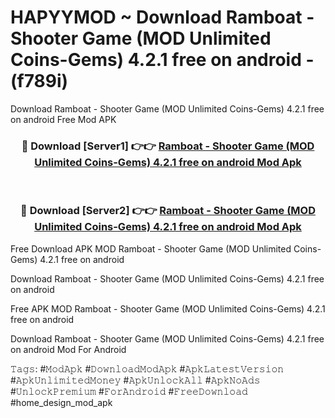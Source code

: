 # HAPYYMOD ~ Download Ramboat - Shooter Game (MOD Unlimited Coins-Gems) 4.2.1 free on android - (f789i)
Download Ramboat - Shooter Game (MOD Unlimited Coins-Gems) 4.2.1 free on android Free Mod APK

<div align="center">
<h3>🔴 Download [Server1] 👉👉 <a href="https://apk-comot.site?title=Ramboat_-_Shooter_Game_(MOD_Unlimited_Coins-Gems)_4.2.1_free_on_android">Ramboat - Shooter Game (MOD Unlimited Coins-Gems) 4.2.1 free on android Mod Apk</a></h3><br>

<h3>🔴 Download [Server2] 👉👉 <a href="https://apk-comot.site?title=Ramboat_-_Shooter_Game_(MOD_Unlimited_Coins-Gems)_4.2.1_free_on_android">Ramboat - Shooter Game (MOD Unlimited Coins-Gems) 4.2.1 free on android Mod Apk</a></h3>
</div>


Free Download APK MOD Ramboat - Shooter Game (MOD Unlimited Coins-Gems) 4.2.1 free on android

Download Ramboat - Shooter Game (MOD Unlimited Coins-Gems) 4.2.1 free on android 

Free APK MOD Ramboat - Shooter Game (MOD Unlimited Coins-Gems) 4.2.1 free on android 

Download Ramboat - Shooter Game (MOD Unlimited Coins-Gems) 4.2.1 free on android Mod For Android

𝚃𝚊𝚐𝚜: #𝙼𝚘𝚍𝙰𝚙𝚔 #𝙳𝚘𝚠𝚗𝚕𝚘𝚊𝚍𝙼𝚘𝚍𝙰𝚙𝚔 #𝙰𝚙𝚔𝙻𝚊𝚝𝚎𝚜𝚝𝚅𝚎𝚛𝚜𝚒𝚘𝚗 #𝙰𝚙𝚔𝚄𝚗𝚕𝚒𝚖𝚒𝚝𝚎𝚍𝙼𝚘𝚗𝚎𝚢 #𝙰𝚙𝚔𝚄𝚗𝚕𝚘𝚌𝚔𝙰𝚕𝚕 #𝙰𝚙𝚔𝙽𝚘𝙰𝚍𝚜 #𝚄𝚗𝚕𝚘𝚌𝚔𝙿𝚛𝚎𝚖𝚒𝚞𝚖 #𝙵𝚘𝚛𝙰𝚗𝚍𝚛𝚘𝚒𝚍 #𝙵𝚛𝚎𝚎𝙳𝚘𝚠𝚗𝚕𝚘𝚊𝚍 #home_design_mod_apk